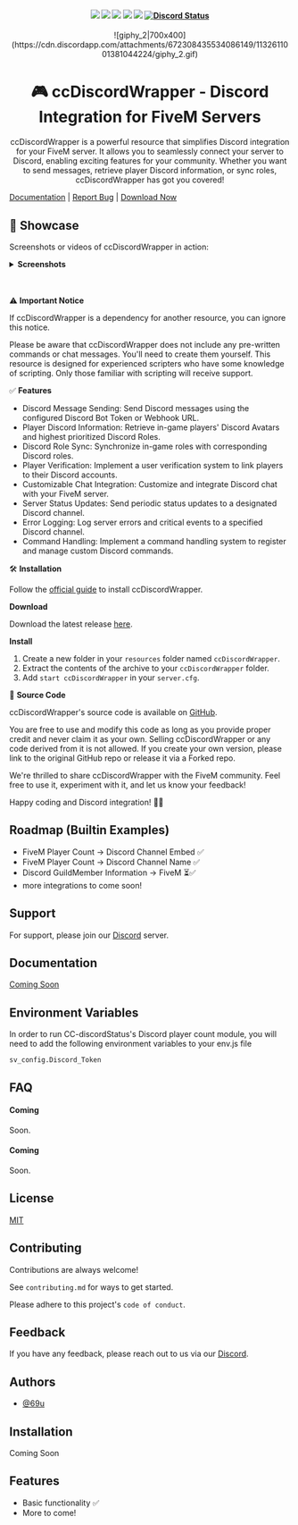 <h4 align="center">
	<img src="https://img.shields.io/github/release/Concept-Collective/ccDiscordWrapper.png">
	<img src="https://img.shields.io/github/last-commit/Concept-Collective/ccDiscordWrapper">
	<img src="https://img.shields.io/github/license/Concept-Collective/ccDiscordWrapper.png">
	<img src="https://img.shields.io/github/issues/Concept-Collective/ccDiscordWrapper.png">
	<img src="https://img.shields.io/github/contributors/Concept-Collective/ccDiscordWrapper.png">
	<a href="https://discord.gg/PSqXgg8v8M" title=""><img alt="Discord Status" src="https://discordapp.com/api/guilds/807309391849062480/widget.png"></a>
</h4>

<div align="center">
![giphy_2|700x400](https://cdn.discordapp.com/attachments/672308435534086149/1132611001381044224/giphy_2.gif)

# 🎮 ccDiscordWrapper - Discord Integration for FiveM Servers

ccDiscordWrapper is a powerful resource that simplifies Discord integration for your FiveM server. It allows you to seamlessly connect your server to Discord, enabling exciting features for your community. Whether you want to send messages, retrieve player Discord information, or sync roles, ccDiscordWrapper has got you covered!
</div>

[Documentation](https://docs.conceptcollective.net/docs/category/-cc-discord-wrapper) | [Report Bug](https://github.com/Concept-Collective/ccDiscordWrapper/issues) | [Download Now](https://github.com/Concept-Collective/ccDiscordWrapper/releases)

## 🎨 Showcase

Screenshots or videos of ccDiscordWrapper in action:

<details>
  <summary><strong>Screenshots</strong></summary>
<br>
  
![image|620x500](upload://kNBuwJpWR8bnvaxU9qE1idT91BR.png)

![image|690x393](upload://fH2HEIDdwOyjljCn4u2FVdqvY72.jpeg)

![image|390x500](upload://h9YUoneWbk1ApWLYpIaH9TRahDz.png)

</br>
</details>
<br /><br />

:warning: **Important Notice**

If ccDiscordWrapper is a dependency for another resource, you can ignore this notice.

Please be aware that ccDiscordWrapper does not include any pre-written commands or chat messages. You'll need to create them yourself. This resource is designed for experienced scripters who have some knowledge of scripting. Only those familiar with scripting will receive support.

:white_check_mark: **Features**

- Discord Message Sending: Send Discord messages using the configured Discord Bot Token or Webhook URL.
- Player Discord Information: Retrieve in-game players' Discord Avatars and highest prioritized Discord Roles.
- Discord Role Sync: Synchronize in-game roles with corresponding Discord roles.
- Player Verification: Implement a user verification system to link players to their Discord accounts.
- Customizable Chat Integration: Customize and integrate Discord chat with your FiveM server.
- Server Status Updates: Send periodic status updates to a designated Discord channel.
- Error Logging: Log server errors and critical events to a specified Discord channel.
- Command Handling: Implement a command handling system to register and manage custom Discord commands.

:hammer_and_wrench: **Installation**

Follow the [official guide](https://docs.conceptcollective.net/docs/fivem-resources/Free/ccDiscordWrapper/Introduction/) to install ccDiscordWrapper.

**Download**

Download the latest release [here](https://github.com/Concept-Collective/ccDiscordWrapper/releases).

**Install**

1. Create a new folder in your `resources` folder named `ccDiscordWrapper`.
2. Extract the contents of the archive to your `ccDiscordWrapper` folder.
3. Add `start ccDiscordWrapper` in your `server.cfg`.

:seedling: **Source Code**

ccDiscordWrapper's source code is available on [GitHub](https://github.com/Concept-Collective/ccDiscordWrapper).

You are free to use and modify this code as long as you provide proper credit and never claim it as your own. Selling ccDiscordWrapper or any code derived from it is not allowed. If you create your own version, please link to the original GitHub repo or release it via a Forked repo.

We're thrilled to share ccDiscordWrapper with the FiveM community. Feel free to use it, experiment with it, and let us know your feedback!

Happy coding and Discord integration! 🚀😄


## Roadmap (Builtin Examples)

- FiveM Player Count -> Discord Channel Embed ✅
- FiveM Player Count -> Discord Channel Name  ✅
- Discord GuildMember Information -> FiveM ⏳✅
- more integrations to come soon!

## Support

For support, please join our [Discord](https://discord.conceptcollective.net) server.


## Documentation

[Coming Soon](https://docs.conceptcollective.net)


## Environment Variables

In order to run CC-discordStatus's Discord player count module, you will need to add the following environment variables to your env.js file

`sv_config.Discord_Token`

## FAQ

#### Coming

Soon.

#### Coming

Soon.

## License

[MIT](https://choosealicense.com/licenses/mit/)


## Contributing

Contributions are always welcome!

See `contributing.md` for ways to get started.

Please adhere to this project's `code of conduct`.


## Feedback

If you have any feedback, please reach out to us via our [Discord](https://discord.conceptcollective.net).

## Authors

- [@69u](https://www.github.com/69u)


## Installation

Coming Soon
## Features

- Basic functionality ✅
- More to come!
